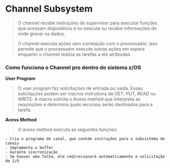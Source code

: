 # Channel Subsystem
> O channel recebe instruções do supervisor para executar funções que acessam dispositivos e os executa ou recebe informações de onde gravar os dados.

> O channel executa ações sem correlação com o processador, isso permite que o processador execute outras ações em espera enquanto o channel realiza as tarefas a ele atribuidas.


### Como funciona o Channel pro dentro do sistema z/OS
**User Program**
> O user program faz solicitações de entrada ou saida. Essas solicitações podem ser macros instrutions de GET, PUT, READ ou WRITE. A macro solicita o Acess method que interpreta as requisições e determina quais recursos serão destinados para a tarefa.

**Acess Method**
> O acess method executa as seguintes funções:
  
    - Cria o programa de canal, que contém instruções para o subsistema de canais
    - Implementa o buffer
    - Garante sincronização
    - Se houver uma falha, ele redirecionará automaticamente a solicitação de I/O

